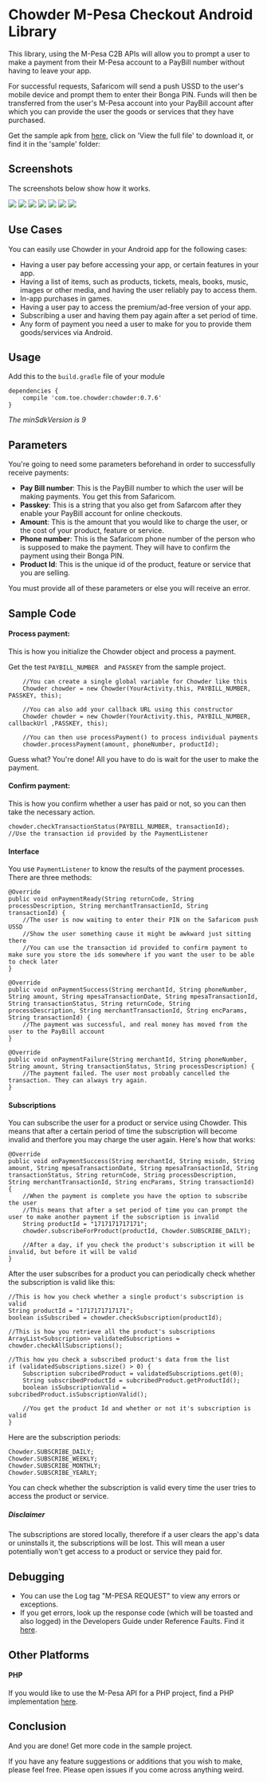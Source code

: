 # Chowder M-Pesa Checkout Android Library

This library, using the M-Pesa C2B APIs will allow you to prompt a user to make a payment from their M-Pesa account to a PayBill number without having to leave your app. 

For successful requests, Safaricom will send a push USSD to the user's mobile device and prompt them to enter their Bonga PIN. Funds will then be transferred from the user's M-Pesa account into your PayBill account after which you can provide the user the goods or services that they have purchased.

Get the sample apk from [here](https://github.com/IanWambai/Chowder/tree/master/sample/chowder_sample.apk), click on 'View the full file' to download it, or find it in the 'sample' folder:

## Screenshots

The screenshots below show how it works.

![](images/hints.png?raw=true)
![](images/details.png?raw=true)
![](images/payment_ready.png?raw=true)
![](images/transaction_in_progress.png?raw=true)
![](images/ussd_push.png?raw=true)
![](images/ussd_accept.png?raw=true)
![](images/transaction_done.png?raw=true)

## Use Cases

You can easily use Chowder in your Android app for the following cases:
* Having a user pay before accessing your app, or certain features in your app.
* Having a list of items, such as products, tickets, meals, books, music, images or other media, and having the user reliably pay to access them.
* In-app purchases in games.
* Having a user pay to access the premium/ad-free version of your app.
* Subscribing a user and having them pay again after a set period of time.
* Any form of payment you need a user to make for you to provide them goods/services via Android.

## Usage

Add this to the `build.gradle` file of your module

    dependencies {
        compile 'com.toe.chowder:chowder:0.7.6'
    }

*The minSdkVersion is 9*

## Parameters

You're going to need some parameters beforehand in order to successfully receive payments:

+ **Pay Bill number**: This is the PayBill number to which the user will be making payments. You get this from Safaricom.
+ **Passkey**: This is a string that you also get from Safarcom after they enable your PayBill account for online checkouts.
+ **Amount**: This is the amount that you would like to charge the user, or the cost of your product, feature or service.
+ **Phone number**: This is the Safaricom phone number of the person who is supposed to make the payment. They will have to confirm the payment using their Bonga PIN.
+ **Product Id**: This is the unique id of the product, feature or service that you are selling.

You must provide all of these parameters or else you will receive an error.

## Sample Code

#### Process payment:

This is how you initialize the Chowder object and process a payment.

Get the test `PAYBILL_NUMBER ` and `PASSKEY` from the sample project.
    
        //You can create a single global variable for Chowder like this
        Chowder chowder = new Chowder(YourActivity.this, PAYBILL_NUMBER, PASSKEY, this);

        //You can also add your callback URL using this constructor
        Chowder chowder = new Chowder(YourActivity.this, PAYBILL_NUMBER, callbackUrl ,PASSKEY, this);

        //You can then use processPayment() to process individual payments
        chowder.processPayment(amount, phoneNumber, productId);

Guess what? You're done! All you have to do is wait for the user to make the payment.

#### Confirm payment:

This is how you confirm whether a user has paid or not, so you can then take the necessary action.

    chowder.checkTransactionStatus(PAYBILL_NUMBER, transactionId);
    //Use the transaction id provided by the PaymentListener

#### Interface

You use `PaymentListener` to know the results of the payment processes. There are three methods:

    @Override
    public void onPaymentReady(String returnCode, String processDescription, String merchantTransactionId, String transactionId) {
        //The user is now waiting to enter their PIN on the Safaricom push USSD
        //Show the user something cause it might be awkward just sitting there
        //You can use the transaction id provided to confirm payment to make sure you store the ids somewhere if you want the user to be able to check later
    }

    @Override
    public void onPaymentSuccess(String merchantId, String phoneNumber, String amount, String mpesaTransactionDate, String mpesaTransactionId, String transactionStatus, String returnCode, String processDescription, String merchantTransactionId, String encParams, String transactionId) {
        //The payment was successful, and real money has moved from the user to the PayBill account
    }

    @Override
    public void onPaymentFailure(String merchantId, String phoneNumber, String amount, String transactionStatus, String processDescription) {
        //The payment failed. The user most probably cancelled the transaction. They can always try again.
    }

#### Subscriptions

You can subscribe the user for a product or service using Chowder. This means that after a certain period of time the subscription will become invalid and therfore you may charge the user again. Here's how that works:
    
    @Override
    public void onPaymentSuccess(String merchantId, String msisdn, String amount, String mpesaTransactionDate, String mpesaTransactionId, String transactionStatus, String returnCode, String processDescription, String merchantTransactionId, String encParams, String transactionId) {
        //When the payment is complete you have the option to subscribe the user
        //This means that after a set period of time you can prompt the user to make another payment if the subscription is invalid
        String productId = "1717171717171";
        chowder.subscribeForProduct(productId, Chowder.SUBSCRIBE_DAILY);

        //After a day, if you check the product's subscription it will be invalid, but before it will be valid
    }

After the user subscribes for a product you can periodically check whether the subscription is valid like this:

    //This is how you check whether a single product's subscription is valid
    String productId = "1717171717171";
    boolean isSubscribed = chowder.checkSubscription(productId);

    //This is how you retrieve all the product's subscriptions
    ArrayList<Subscription> validatedSubscriptions = chowder.checkAllSubscriptions();

    //This how you check a subscribed product's data from the list
    if (validatedSubscriptions.size() > 0) {
        Subscription subcribedProduct = validatedSubscriptions.get(0);
        String subscribedProductId = subcribedProduct.getProductId();
        boolean isSubscriptionValid = subcribedProduct.isSubscriptionValid();

        //You get the product Id and whether or not it's subscription is valid
    }

Here are the subscription periods:

    Chowder.SUBSCRIBE_DAILY;
    Chowder.SUBSCRIBE_WEEKLY;
    Chowder.SUBSCRIBE_MONTHLY;
    Chowder.SUBSCRIBE_YEARLY;

You can check whether the subscription is valid every time the user tries to access the product or service.

##### Disclaimer

The subscriptions are stored locally, therefore if a user clears the app's data or uninstalls it, the subscriptions will be lost. This will mean a user potentially won't get access to a product or service they paid for.

## Debugging

+ You can use the Log tag "M-PESA REQUEST" to view any errors or exceptions.
+ If you get errors, look up the response code (which will be toasted and also logged) in the Developers Guide under Reference Faults. Find it [here](https://github.com/IanWambai/Chowder/tree/master/files/m-pesa_developers_guide.doc).

## Other Platforms

#### PHP
If you would like to use the M-Pesa API for a PHP project, find a PHP implementation [here](https://github.com/icrackthecode/MPESA-API).


## Conclusion

And you are done! Get more code in the sample project.

If you have any feature suggestions or additions that you wish to make, please feel free. Please open issues if you come across anything weird.
